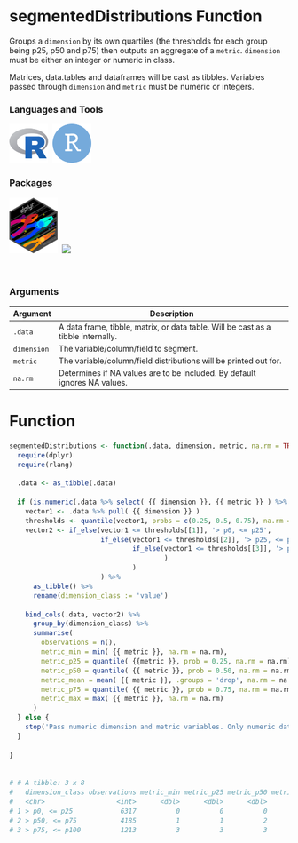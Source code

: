 # segmentedDistributions Function
Groups a ```dimension``` by its own quartiles (the thresholds for each group being p25, p50 and p75) then outputs an aggregate of a ```metric```. ```dimension``` must be either an integer or numeric in class.

Matrices, data.tables and dataframes will be cast as tibbles. Variables passed through ```dimension``` and ```metric``` must be numeric or integers.


### Languages and Tools
<div>
  <img src="https://github.com/devicons/devicon/blob/master/icons/r/r-original.svg" title="r" alt="r" width="70" height="70"/>&nbsp;
  <img src="https://github.com/devicons/devicon/blob/master/icons/rstudio/rstudio-original.svg" title="RStudio" alt="RStudio" width="70" height="70"/>&nbsp;
</div>

### Packages
<div>
  <img src="https://github.com/tidyverse/dplyr/raw/main/man/figures/logo.png" height="100" style="max-width: 100%;"/>&nbsp;
  <img src="https://github.com/tidyverse/rlang/raw/main/man/figures/logo.png" height="100" style="max-width: 100%;"/>&nbsp;
</div>
<br>
<br>

### Arguments
| Argument | Description |
| --- | --- |
| ```.data``` | A data frame, tibble, matrix, or data table. Will be cast as a tibble internally. |
| ```dimension``` | The variable/column/field to segment. |
| ```metric``` | The variable/column/field distributions will be printed out for. |
| ```na.rm``` | Determines if NA values are to be included. By default ignores NA values. |

# Function
```r
segmentedDistributions <- function(.data, dimension, metric, na.rm = TRUE) {
  require(dplyr)
  require(rlang)
  
  .data <- as_tibble(.data)
  
  if (is.numeric(.data %>% select( {{ dimension }}, {{ metric }} ) %>% as.matrix() )  )   {
    vector1 <- .data %>% pull( {{ dimension }} )
    thresholds <- quantile(vector1, probs = c(0.25, 0.5, 0.75), na.rm = na.rm)
    vector2 <- if_else(vector1 <= thresholds[[1]], '> p0, <= p25',
                       if_else(vector1 <= thresholds[[2]], '> p25, <= p50',
                               if_else(vector1 <= thresholds[[3]], '> p50, <= p75', '> p75, <= p100'
                                       )
                               )
                       ) %>%
      as_tibble() %>%
      rename(dimension_class := 'value') 
    
    bind_cols(.data, vector2) %>% 
      group_by(dimension_class) %>% 
      summarise(
        observations = n(),
        metric_min = min( {{ metric }}, na.rm = na.rm),
        metric_p25 = quantile( {{metric }}, prob = 0.25, na.rm = na.rm),
        metric_p50 = quantile( {{ metric }}, prob = 0.50, na.rm = na.rm),
        metric_mean = mean( {{ metric }}, .groups = 'drop', na.rm = na.rm),
        metric_p75 = quantile( {{ metric }}, prob = 0.75, na.rm = na.rm),
        metric_max = max( {{ metric }}, na.rm = na.rm)
      )
  } else {
    stop('Pass numeric dimension and metric variables. Only numeric data permissable.')
  }
  
}


# # A tibble: 3 x 8
#   dimension_class observations metric_min metric_p25 metric_p50 metric_mean metric_p75 metric_max
#   <chr>                  <int>      <dbl>      <dbl>      <dbl>       <dbl>      <dbl>      <dbl>
# 1 > p0, <= p25            6317          0          0          0        0             0          0
# 2 > p50, <= p75           4185          1          1          2        1.65          2          2
# 3 > p75, <= p100          1213          3          3          3        3             3          3
```
